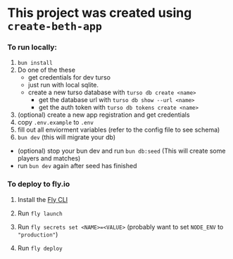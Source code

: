 # This project was created using `create-beth-app`
### To run locally:

1. `bun install`
2. Do one of the these
    - get credentials for dev turso
    - just run with local sqlite.
    - create a new turso database with `turso db create <name>`
      - get the database url with `turso db show --url <name>`
      - get the auth token with `turso db tokens create <name>`
3. (optional) create a new app registration and get credentials
4. copy `.env.example` to `.env`
5. fill out all enviorment variables (refer to the config file to see schema)
6. `bun dev` (this will migrate your db)
  - (optional) stop your bun dev and run `bun db:seed` (This will create some players and matches)
  - run `bun dev` again after seed has finished

### To deploy to fly.io

1. Install the [Fly CLI](https://fly.io/docs/hands-on/install-flyctl/)

2. Run `fly launch`

3. Run `fly secrets set <NAME>=<VALUE>` (probably want to set `NODE_ENV` to `"production"`)

5. Run `fly deploy`